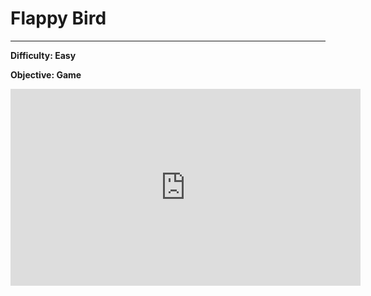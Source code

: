 # Flappy Bird
---
**Difficulty: Easy**

**Objective: Game**


<iframe width="560" height="315" src="https://www.youtube.com/embed/80rx3QUbX9I" frameborder="0" allow="autoplay; encrypted-media" allowfullscreen></iframe>
